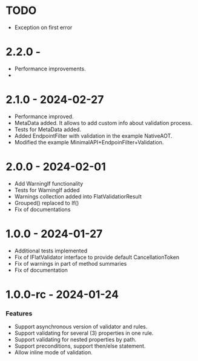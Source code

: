 ﻿# TODO
- Exception on first error

# 2.2.0 - 
- Performance improvements.
- 
# 2.1.0 - 2024-02-27

- Performance improved.
- MetaData added. It allows to add custom info about validation process.
- Tests for MetaData added.
- Added EndpointFilter with validation in the example NativeAOT.
- Modified the example MinimalAPI+EndpoinFilter+Validation.

# 2.0.0 - 2024-02-01

- Add WarningIf functionality
- Tests for WarningIf added
- Warnings collection added into FlatValidatiorResult
- Grouped() replaced to If()
- Fix of documentations

# 1.0.0 - 2024-01-27

- Additional tests implemented 
- Fix of IFlatValidator interface to provide default CancellationToken
- Fix of warnings in part of method summaries
- Fix of documentation

# 1.0.0-rc - 2024-01-24

### Features

- Support asynchronous version of validator and rules.
- Support validating for several (3) properties in one rule.
- Support validating for nested properties by path.
- Support preconditions, support then/else statement.
- Allow inline mode of validation.
